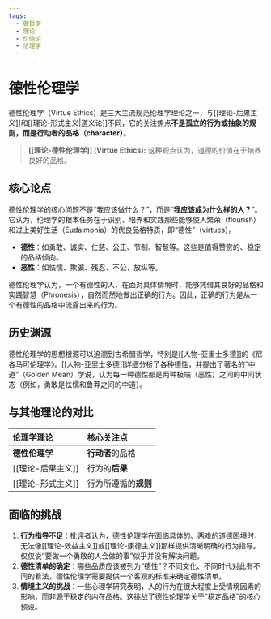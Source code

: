```yaml
---
tags:
  - 做哲学
  - 理论
  - 价值论
  - 伦理学
---
```


# 德性伦理学

德性伦理学（Virtue Ethics）是三大主流规范伦理学理论之一，与[[理论-后果主义]]和[[理论-形式主义|道义论]]不同，它的关注焦点**不是孤立的行为或抽象的规则，而是行动者的品格（character）**。

> **[[理论-德性伦理学]] (Virtue Ethics):** 这种观点认为，道德的价值在于培养良好的品格。

## 核心论点

德性伦理学的核心问题不是“我应该做什么？”，而是“**我应该成为什么样的人？**”。它认为，伦理学的根本任务在于识别、培养和实践那些能够使人繁荣（flourish）和过上美好生活（Eudaimonia）的优良品格特质，即“德性”（virtues）。

*   **德性**：如勇敢、诚实、仁慈、公正、节制、智慧等。这些是值得赞赏的、稳定的品格倾向。
*   **恶性**：如怯懦、欺骗、残忍、不公、放纵等。

德性伦理学认为，一个有德性的人，在面对具体情境时，能够凭借其良好的品格和实践智慧（Phronesis），自然而然地做出正确的行为。因此，正确的行为是从一个有德性的品格中流露出来的行为。

## 历史渊源

德性伦理学的思想根源可以追溯到古希腊哲学，特别是[[人物-亚里士多德]]的《尼各马可伦理学》。[[人物-亚里士多德]]详细分析了各种德性，并提出了著名的“中道”（Golden Mean）学说，认为每一种德性都是两种极端（恶性）之间的中间状态（例如，勇敢是怯懦和鲁莽之间的中道）。

## 与其他理论的对比

| 伦理学理论 | 核心关注点 |
| :--- | :--- |
| **德性伦理学** | **行动者**的品格 |
| [[理论-后果主义]] | 行为的**后果** |
| [[理论-形式主义]] | 行为所遵循的**规则** |

## 面临的挑战

1.  **行为指导不足**：批评者认为，德性伦理学在面临具体的、两难的道德困境时，无法像[[理论-效益主义]]或[[理论-康德主义]]那样提供清晰明确的行为指导。仅仅说“要做一个勇敢的人会做的事”似乎并没有解决问题。
2.  **德性清单的确定**：哪些品质应该被列为“德性”？不同文化、不同时代对此有不同的看法，德性伦理学需要提供一个客观的标准来确定德性清单。
3.  **情境主义的挑战**：一些心理学研究表明，人的行为在很大程度上受情境因素的影响，而非源于稳定的内在品格。这挑战了德性伦理学关于“稳定品格”的核心预设。
